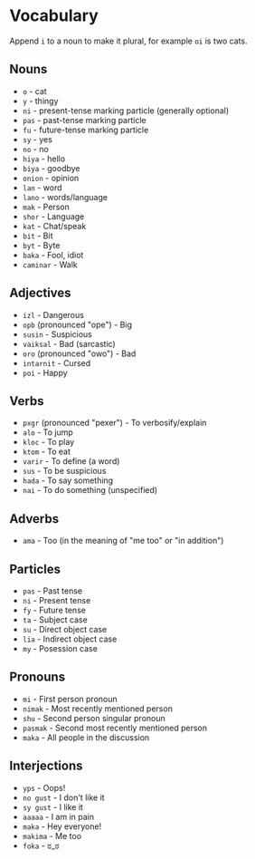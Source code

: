 # Vocabulary

Append `i` to a noun to make it plural, for example `oi` is two cats.

## Nouns

- `o` - cat
- `y` - thingy
- `ni` - present-tense marking particle (generally optional)
- `pas` - past-tense marking particle
- `fu` - future-tense marking particle
- `sy` - yes
- `no` - no
- `hiya` - hello
- `biya` - goodbye
- `onion` - opinion
- `lan` - word
- `lano` - words/language
- `mak` - Person
- `shor` - Language
- `kat` - Chat/speak
- `bit` - Bit
- `byt` - Byte
- `baka` - Fool, idiot
- `caminar` - Walk

## Adjectives
- `izl` - Dangerous
- `opb` (pronounced "ope") - Big
- `susin` - Suspicious
- `vaiksal` - Bad (sarcastic)
- `oro` (pronounced "owo") - Bad
- `intarnit` - Cursed
- `poi` - Happy

## Verbs
- `pxgr` (pronounced "pexer") - To verbosify/explain
- `alo` - To jump
- `kloc` - To play
- `ktom` - To eat
- `varir` - To define (a word)
- `sus` - To be suspicious
- `hada` - To say something
- `nai` - To do something (unspecified)

## Adverbs
- `ama` - Too (in the meaning of "me too" or "in addition")

## Particles
- `pas` - Past tense
- `ni` - Present tense
- `fy` - Future tense
- `ta` - Subject case
- `su` - Direct object case
- `lia` - Indirect object case
- `my` - Posession case

## Pronouns
- `mi` - First person pronoun
- `nimak` - Most recently mentioned person
- `shu` - Second person singular pronoun
- `pasmak` - Second most recently mentioned person
- `maka` - All people in the discussion

## Interjections
- `yps` - Oops!
- `no gust` - I don't like it
- `sy gust` - I like it
- `aaaaa` - I am in pain
- `maka` - Hey everyone!
- `makima` - Me too
- `foka` - ಠ_ಠ
